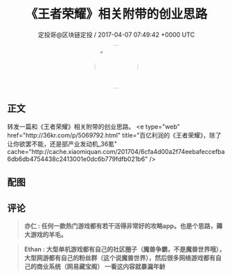 <h1 align="center">《王者荣耀》相关附带的创业思路</h1>
<p align="center">
    <a>定投哥@区块链定投 / 2017-04-07 07:49:42 &#43;0000 UTC</a>
</p>

<div align="center">
    <img src="https://images.zsxq.com/Frz_-HDVtcUgz5Hhwud9kA85oQAk?e=1590940799&amp;token=kIxbL07-8jAj8w1n4s9zv64FuZZNEATmlU_Vm6zD:L_VCFrLxEV7dV2HkhxbrnJWnm7A=" width="100" height="100" style="border:1px solid;border-radius:50%; color:#ffffff"/>
</div>

## 正文

<div>
转发一篇和《王者荣耀》相关附带的创业思路。
&lt;e type=&#34;web&#34; href=&#34;http://36kr.com/p/5069792.html&#34; title=&#34;百亿利润的《王者荣耀》，除了让你欲罢不能，还是部产业发动机_36氪&#34; cache=&#34;http://cache.xiaomiquan.com/201704/6cfa4d00a2f74eebafeccefba6db6db4754438c2413001e0dc6b779fdfb021b6&#34; /&gt;
</div>

## 配图
<div class="image" align="center">

</div>

## 评论

<div align="left">
<div>

<blockquote >
<span> <strong>亦仁 : 任何一款热门游戏都有若干活得非常好的攻略app。也是个思路，薅大游戏的羊毛。 </strong></span>
</blockquote>

<blockquote >
<span> <strong>Ethan : 大型单机游戏都有自己的社区圈子（魔兽争霸，不是魔兽世界哦），大型网游都有自己的粉丝群（这个说魔兽世界），然后很多网络游戏都有自己的商业系统（网易藏宝阁）
一看这内容就暴漏年龄 </strong></span>
</blockquote>

</div>
</div>